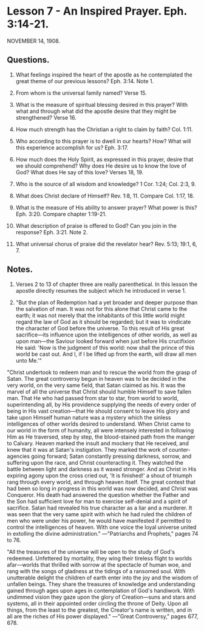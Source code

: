 # Lesson 7 - An Inspired Prayer. Eph. 3:14-21.

NOVEMBER 14, 1908.

## Questions.

1. What feelings inspired the heart of the apostle as he contemplated the great theme of our previous lessons? Eph. 3:14. Note 1.

2. From whom is the universal family named? Verse 15.

3. What is the measure of spiritual blessing desired in this prayer? With what and through what did the apostle desire that they might be strengthened? Verse 16.

4. How much strength has the Christian a right to claim by faith? Col. 1:11.

5. Who according to this prayer is to dwell in our hearts? How? What will this experience accomplish for us? Eph. 3:17.

6. How much does the Holy Spirit, as expressed in this prayer, desire that we should comprehend? Why does He desire us to know the love of God? What does He say of this love? Verses 18, 19.

7. Who is the source of all wisdom and knowledge? 1 Cor. 1:24; Col. 2:3, 9.

8. What does Christ declare of Himself? Rev. 1:8, 11. Compare Col. 1:17, 18.

9. What is the measure of His ability to answer prayer? What power is this? Eph. 3:20. Compare chapter 1:19-21.

10. What description of praise is offered to God? Can you join in the response? Eph. 3:21. Note 2.

11. What universal chorus of praise did the revelator hear? Rev. 5:13; 19:1, 6, 7.

## Notes.

1. Verses 2 to 13 of chapter three are really parenthetical. In this lesson the apostle directly resumes the subject which he introduced in verse 1.

2. "But the plan of Redemption had a yet broader and deeper purpose than the salvation of man. It was not for this alone that Christ came to the earth; it was not merely that the inhabitants of this little world might regard the law of God as it should be regarded; but it was to vindicate the character of God before the universe. To this result of His great sacrifice—its influence upon the intelligences of other worlds, as well as upon man—the Saviour looked forward when just before His crucifixion He said: 'Now is the judgment of this world: now shall the prince of this world be cast out. And I, if I be lifted up from the earth, will draw all men unto Me.'"

"Christ undertook to redeem man and to rescue the world from the grasp of Satan. The great controversy begun in heaven was to be decided in the very world, on the very same field, that Satan claimed as his. It was the marvel of all the universe that Christ should humble Himself to save fallen man. That He who had passed from star to star, from world to world, superintending all, by His providence supplying the needs of every order of being in His vast creation—that He should consent to leave His glory and take upon Himself human nature was a mystery which the sinless intelligences of other worlds desired to understand. When Christ came to our world in the form of humanity, all were intensely interested in following Him as He traversed, step by step, the blood-stained path from the manger to Calvary. Heaven marked the insult and mockery that He received, and knew that it was at Satan's instigation. They marked the work of counter-agencies going forward; Satan constantly pressing darkness, sorrow, and suffering upon the race, and Christ counteracting it. They watched the battle between light and darkness as it waxed stronger. And as Christ in His expiring agony upon the cross cried out, 'It is finished!' a shout of triumph rang through every world, and through heaven itself. The great contest that had been so long in progress in this world was now decided, and Christ was Conqueror. His death had answered the question whether the Father and the Son had sufficient love for man to exercise self-denial and a spirit of sacrifice. Satan had revealed his true character as a liar and a murderer. It was seen that the very same spirit with which he had ruled the children of men who were under his power, he would have manifested if permitted to control the intelligences of heaven. With one voice the loyal universe united in extolling the divine administration." —"Patriarchs and Prophets," pages 74 to 76.

"All the treasures of the universe will be open to the study of God's redeemed. Unfettered by mortality, they wing their tireless flight to worlds afar—worlds that thrilled with sorrow at the spectacle of human woe, and rang with the songs of gladness at the tidings of a ransomed soul. With unutterable delight the children of earth enter into the joy and the wisdom of unfallen beings. They share the treasures of knowledge and understanding gained through ages upon ages in contemplation of God's handiwork. With undimmed vision they gaze upon the glory of Creation—suns and stars and systems, all in their appointed order circling the throne of Deity. Upon all things, from the least to the greatest, the Creator's name is written, and in all are the riches of His power displayed." —"Great Controversy," pages 677, 678.